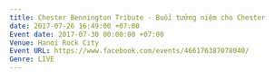 ```yaml
---
title: Chester Bennington Tribute - Buổi tưởng niệm cho Chester
date: 2017-07-26 16:49:00 +07:00
Event date: 2017-07-30 00:00:00 +07:00
Venue: Hanoi Rock City
Event URL: https://www.facebook.com/events/466176387078040/
Genre: LIVE
---
```


